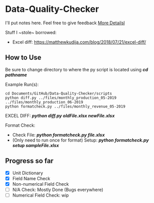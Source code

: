 # Data-Quality-Checker
I'll put notes here. Feel free to give feedback
[More Detailsl](https://github.com/ONRR/Revdoi-Data-Quality/wiki/)

Stuff I ~stole~ borrowed:
* Excel diff: https://matthewkudija.com/blog/2018/07/21/excel-diff/

## How to Use
Be sure to change directory to where the py script is located using **_cd pathname_**

Example Run(s):
```
cd Documents/GitHub/Data-Quality-Checker/scripts
python diff.py ../files/monthly_production_05-2019 ../files/monthly_production_06-2019
python formatcheck.py ../files/monthly_revenue_05-2019
```

EXCEL DIFF: **_python diff.py oldFile.xlsx newFile.xlsx_**

Format Check:
* Check File: **_python formatcheck.py file.xlsx_**
* (Only need to run once for format) Setup: **_python formatcheck.py setup sampleFile.xlsx_**


## Progress so far
- [x] Unit Dictionary
- [x] Field Name Check
- [x] Non-numerical Field Check
- [ ] N/A Check: Mostly Done (Bugs everywhere)
- [ ] Numerical Field Check: wip
